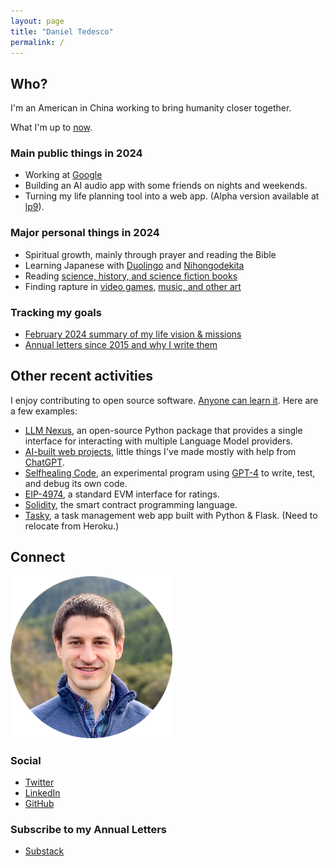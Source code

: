 ```yaml
---
layout: page
title: "Daniel Tedesco"
permalink: /
---
```


## Who?

I'm an American in China working to bring humanity closer together.

What I'm up to [now](/now.md/).

### Main public things in 2024

- Working at [Google](https://about.google/)
- Building an AI audio app with some friends on nights and weekends.
- Turning my life planning tool into a web app. (Alpha version available at [lp9](https://lp9-2024-09-17.vercel.app/)).

### Major personal things in 2024

- Spiritual growth, mainly through prayer and reading the Bible
- Learning Japanese with [Duolingo](https://www.duolingo.com/) and [Nihongodekita](https://www.nihongodekita.com/)
- Reading [science, history, and science fiction books](/books.md/)
- Finding rapture in [video games,](/games.md/) [music, and other art](/art.md/)

### Tracking my goals

- [February 2024 summary of my life vision & missions](/life-plan-summary-2024-02.md/)
- [Annual letters since 2015 and why I write them](https://mirror.xyz/0x072408eA37972B83720693D158a85D98A8316340/Y2l7o7Cx41l6jEwVZT5zgRZDqMAXB6LfDA7FL7-QV8I)

## Other recent activities

I enjoy contributing to open source software. [Anyone can learn it](/oss.md/). Here are a few examples:

- [LLM Nexus](https://github.com/dtedesco1/llm_nexus), an open-source Python package that provides a single interface for interacting with multiple Language Model providers.
- [AI-built web projects](/web.md/), little things I've made mostly with help from [ChatGPT](https://chatgpt.com/).
- [Selfhealing Code](https://github.com/dtedesco1/selfhealing-code), an experimental program using [GPT-4](https://openai.com/research/gpt-4) to write, test, and debug its own code.
- [EIP-4974](https://eips.ethereum.org/EIPS/eip-4974), a standard EVM interface for ratings.
- [Solidity](https://github.com/ethereum/solidity), the smart contract programming language.
- [Tasky](https://dt-tasky.herokuapp.com/), a task management web app built with Python & Flask. (Need to relocate from Heroku.)

## Connect

![Daniel Tedesco](headshot.png)

### Social

- [Twitter](https://twitter.com/dtedesco1)
- [LinkedIn](https://www.linkedin.com/in/danieltedesco/)
- [GitHub](https://github.com/dtedesco1)

### Subscribe to my Annual Letters

- [Substack](https://danieltedesco.substack.com/)

